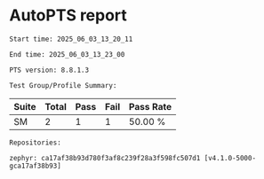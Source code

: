 # AutoPTS report

    Start time: 2025_06_03_13_20_11

    End time: 2025_06_03_13_23_00

    PTS version: 8.8.1.3

    Test Group/Profile Summary: 
|  Suite  | Total | Pass | Fail | Pass Rate|
|---------|-------|------|------|----------|
|SM       |2      |1     |1     |  50.00 % |

    Repositories:

	zephyr: ca17af38b93d780f3af8c239f28a3f598fc507d1 [v4.1.0-5000-gca17af38b93]
